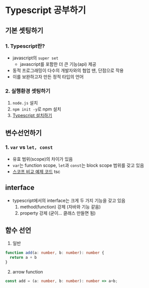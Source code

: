 # Typescript 공부하기
## 기본 셋팅하기
### 1. Typescript란?
- javascript의 `super set`
  - javascript를 포함한 더 큰 기능(api) 제공
- 동적 프로그래밍이 다수의 개발자와의 협업 땐, 단점으로 작용
- 이를 보완하고자 만든 정적 타입의 언어

### 2. 실행환경 셋팅하기
  1. `node.js` 설치 
  2. `npm init -y`로 npm 설치
  3. [Typescript 설치하기](https://poiemaweb.com/typescript-introduction)


## 변수선언하기
### 1. `var` vs `let, const`
- 유효 범위(scope)의 차이가 있음
- `var`는 function scope, `let`과 `const`는 block scope 범위를 갖고 있음
- [스코프 비교 예제 코드](https://velog.io/@marcus/2019-02-10-1702-%EC%9E%91%EC%84%B1%EB%90%A8)
tsc


## interface
- typescript에서의 interface는 크게 두 가지 기능을 갖고 있음
  1. method(function) 강제 (자바와 기능 같음)
  2. property 강제 (굳이... 클래스 만들면 됨)


## 함수 선언
   1. 일반
  ```typescript
  function add(a: number, b: number): number {
    return a + b
  }
  ```
  2. arrow function

```typescript
const add = (a: number, b: number): number => a+b;
```


